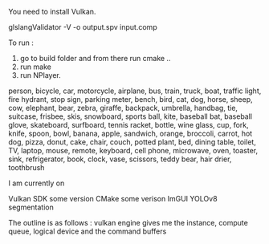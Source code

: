 You need to install Vulkan.

glslangValidator -V -o output.spv input.comp


To run : 
1) go to build folder and from there run cmake ..
2) run make
3) run  NPlayer.

person, bicycle, car, motorcycle, airplane, bus, train, truck, boat, traffic light,
fire hydrant, stop sign, parking meter, bench, bird, cat, dog, horse, sheep, cow,
elephant, bear, zebra, giraffe, backpack, umbrella, handbag, tie, suitcase,
frisbee, skis, snowboard, sports ball, kite, baseball bat, baseball glove,
skateboard, surfboard, tennis racket, bottle, wine glass, cup, fork, knife, spoon, bowl,
banana, apple, sandwich, orange, broccoli, carrot, hot dog, pizza, donut, cake,
chair, couch, potted plant, bed, dining table, toilet, TV, laptop, mouse, remote,
keyboard, cell phone, microwave, oven, toaster, sink, refrigerator, book, clock,
vase, scissors, teddy bear, hair drier, toothbrush

I am currently on 

Vulkan SDK some version
CMake some verison
ImGUI
YOLOv8 segmentation

The outline is as follows : 
vulkan engine gives me the instance, compute queue, logical device and the command buffers

